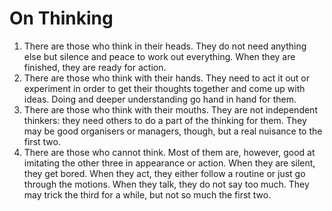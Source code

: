 # On Thinking #

1. There are those who think in their heads. They do not need anything else but silence and peace to work out everything. When they are finished, they are ready for action.
2. There are those who think with their hands. They need to act it out or experiment in order to get their thoughts together and come up with ideas. Doing and deeper understanding go hand in hand for them.
3. There are those who think with their mouths. They are not independent thinkers: they need others to do a part of the thinking for them. They may be good organisers or managers, though, but a real nuisance to the first two.
4. There are those who cannot think. Most of them are, however, good at imitating the other three in appearance or action. When they are silent, they get bored. When they act, they either follow a routine or just go through the motions. When they talk, they do not say too much. They may trick the third for a while, but not so much the first two.
